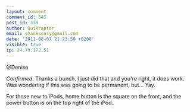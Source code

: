 ```yaml
---
layout: comment
comment_id: 545
post_id: 339
author: Quikraptor
email: shankscory@gmail.com
date: '2011-08-07 21:23:50 +0200'
visible: true
ip: 24.79.172.51
---
```

@Denise

*Confirmed*. Thanks a bunch. I just did that and you're right, it does work. Was wondering if this was going to be permanent, but... Yay.

For those new to iPods, home button is the square on the front, and the power button is on the top right of the iPod.
